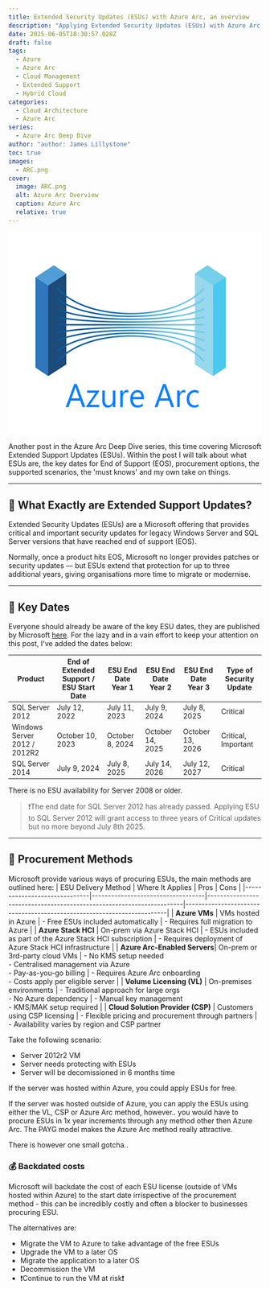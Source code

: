 ```yaml
---
title: Extended Security Updates (ESUs) with Azure Arc, an overview
description: "Applying Extended Security Updates (ESUs) with Azure Arc: What You Need to Know"
date: 2025-06-05T10:30:57.028Z
draft: false
tags:
  - Azure
  - Azure Arc
  - Cloud Management
  - Extended Support
  - Hybrid Cloud
categories:
  - Cloud Architecture
  - Azure Arc
series:
  - Azure Arc Deep Dive
author: "author: James Lillystone"
toc: true
images:
  - ARC.png
cover:
  image: ARC.png
  alt: Azure Arc Overview
  caption: Azure Arc
  relative: true
---
```

![Image 1](ARC.png)


Another post in the Azure Arc Deep Dive series, this time covering Microsoft Extended Support Updates (ESUs).  Within the post I will talk about what ESUs are, the key dates for End of Support (EOS), procurement options, the supported scenarios, the 'must knows' and my own take on things.


---

## 🧩 What Exactly are Extended Support Updates?

Extended Security Updates (ESUs) are a Microsoft offering that provides critical and important security updates for legacy Windows Server and SQL Server versions that have reached end of support (EOS).

Normally, once a product hits EOS, Microsoft no longer provides patches or security updates — but ESUs extend that protection for up to three additional years, giving organisations more time to migrate or modernise.

---

## 📅 Key Dates

Everyone should already be aware of the key ESU dates, they are published by Microsoft [here](https://learn.microsoft.com/en-us/lifecycle/faq/extended-security-updates#esu-availability-and-end-dates).  For the lazy and in a vain effort to keep your attention on this post, I've added the dates below:

| Product                          | End of Extended Support / ESU Start Date | ESU End Date Year 1 | ESU End Date Year 2 | ESU End Date Year 3 | Type of Security Update |
|----------------------------------|------------------------------------------|---------------------|---------------------|---------------------|-------------------------|
| SQL Server 2012                  | July 12, 2022                            | July 11, 2023       | July 9, 2024        | July 8, 2025        | Critical                |
| Windows Server 2012 / 2012R2    | October 10, 2023                         | October 8, 2024     | October 14, 2025    | October 13, 2026    | Critical, Important     |
| SQL Server 2014                  | July 9, 2024                             | July 8, 2025        | July 14, 2026       | July 12, 2027       | Critical                |

There is no ESU availability for Server 2008 or older.
> ❗The end date for SQL Server 2012 has already passed.  Applying ESU to SQL Server 2012 will grant access to three years of Critical updates but no more beyond July 8th 2025.

---

## 📅 Procurement Methods

Microsoft provide various ways of procuring ESUs, the main methods are outlined here:
| ESU Delivery Method           | Where It Applies                  | Pros                                                                 | Cons                                                                   |
|------------------------------|-----------------------------------|----------------------------------------------------------------------|------------------------------------------------------------------------|
| **Azure VMs**                | VMs hosted in Azure               | - Free ESUs included automatically                                   | - Requires full migration to Azure                                     |
| **Azure Stack HCI**          | On-prem via Azure Stack HCI       | - ESUs included as part of the Azure Stack HCI subscription          | - Requires deployment of Azure Stack HCI infrastructure               |
| **Azure Arc-Enabled Servers**| On-prem or 3rd-party cloud VMs    | - No KMS setup needed<br>- Centralised management via Azure<br>- Pay-as-you-go billing | - Requires Azure Arc onboarding<br>- Costs apply per eligible server   |
| **Volume Licensing (VL)**    | On-premises environments          | - Traditional approach for large orgs<br>- No Azure dependency       | - Manual key management<br>- KMS/MAK setup required                    |
| **Cloud Solution Provider (CSP)** | Customers using CSP licensing    | - Flexible pricing and procurement through partners                  | - Availability varies by region and CSP partner

Take the following scenario:
- Server 2012r2 VM
- Server needs protecting with ESUs
- Server will be decomissioned in 6 months time

If the server was hosted within Azure, you could apply ESUs for free.

If the server was hosted outside of Azure, you can apply the ESUs using either the VL, CSP or Azure Arc method, however.. you would have to procure ESUs in 1x year increments through any method other then Azure Arc.  The PAYG model makes the Azure Arc method really attractive.

There is however one small gotcha..
### 💰 Backdated costs
Microsoft will backdate the cost of each ESU license (outside of VMs hosted within Azure) to the start date irrispective of the procurement method - this can be incredibly costly and often a blocker to businesses procuring ESU.

The alternatives are:
- Migrate the VM to Azure to take advantage of the free ESUs
- Upgrade the VM to a later OS
- Migrate the application to a later OS
- Decommission the VM
- ❗Continue to run the VM at risk❗
